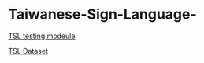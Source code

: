 # Taiwanese-Sign-Language- 
[TSL testing modeule](https://drive.google.com/drive/folders/1y1eZ3RhjzUH5bfqv02GiGffi7cUsw207?usp=sharing)

[TSL Dataset](https://drive.google.com/drive/folders/1qaO1Zy3iLua-QwsqdG_u0AqELDq_ivOm?usp=sharingg)
